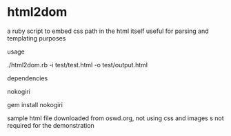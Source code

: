 html2dom
========

a ruby script to embed css path in the html itself useful for parsing and templating purposes





usage

./html2dom.rb -i test/test.html -o test/output.html



dependencies

nokogiri

gem install nokogiri


sample html file downloaded from oswd.org, not using css and images s not required for the demonstration
